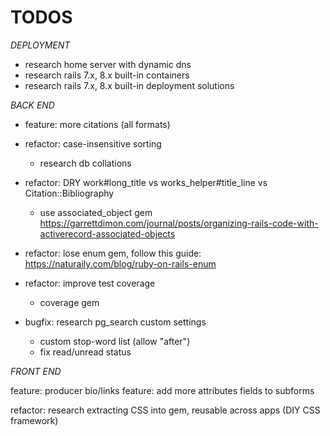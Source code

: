 # TODOS

*DEPLOYMENT*
* research home server with dynamic dns
* research rails 7.x, 8.x built-in containers
* research rails 7.x, 8.x built-in deployment solutions

*BACK END*
* feature: more citations (all formats)

* refactor: case-insensitive sorting
  * research db collations
* refactor: DRY work#long_title vs works_helper#title_line vs Citation::Bibliography
  * use associated_object gem https://garrettdimon.com/journal/posts/organizing-rails-code-with-activerecord-associated-objects
* refactor: lose enum gem, follow this guide: https://naturaily.com/blog/ruby-on-rails-enum
* refactor: improve test coverage
  * coverage gem

* bugfix: research pg_search custom settings
  * custom stop-word list (allow "after")
  * fix read/unread status

*FRONT END*

feature: producer bio/links
feature: add more attributes fields to subforms

refactor: research extracting CSS into gem, reusable across apps (DIY CSS framework)